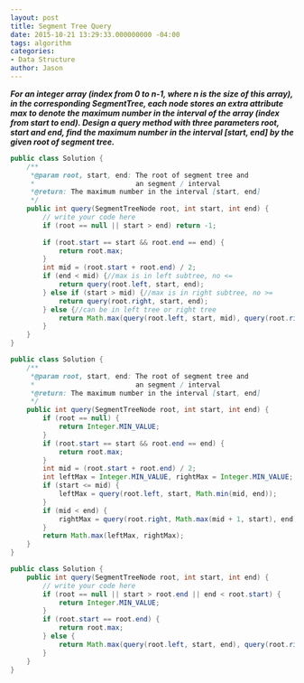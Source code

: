 ```yaml
---
layout: post
title: Segment Tree Query
date: 2015-10-21 13:29:33.000000000 -04:00
tags: algorithm
categories:
- Data Structure
author: Jason
---
```

<p><strong><em>For an integer array (index from 0 to n-1, where n is the size of this array), in the corresponding SegmentTree, each node stores an extra attribute max to denote the maximum number in the interval of the array (index from start to end). Design a query method with three parameters root, start and end, find the maximum number in the interval [start, end] by the given root of segment tree.</em></strong></p>


``` java
public class Solution {
    /**
     *@param root, start, end: The root of segment tree and 
     *                         an segment / interval
     *@return: The maximum number in the interval [start, end]
     */
    public int query(SegmentTreeNode root, int start, int end) {
        // write your code here
        if (root == null || start > end) return -1;
        
        if (root.start == start && root.end == end) {
            return root.max;
        } 
        int mid = (root.start + root.end) / 2;
        if (end < mid) {//max is in left subtree, no <=
            return query(root.left, start, end);
        } else if (start > mid) {//max is in right subtree, no >=
            return query(root.right, start, end);
        } else {//can be in left tree or right tree
            return Math.max(query(root.left, start, mid), query(root.right, mid + 1,  end));
        }
    }
}
```
``` java
public class Solution {
    /**
     *@param root, start, end: The root of segment tree and 
     *                         an segment / interval
     *@return: The maximum number in the interval [start, end]
     */
    public int query(SegmentTreeNode root, int start, int end) {
        if (root == null) {
            return Integer.MIN_VALUE;
        }
        if (root.start == start && root.end == end) {
            return root.max;
        }
        int mid = (root.start + root.end) / 2;
        int leftMax = Integer.MIN_VALUE, rightMax = Integer.MIN_VALUE;
        if (start <= mid) {
            leftMax = query(root.left, start, Math.min(mid, end));
        }
        if (mid < end) {
            rightMax = query(root.right, Math.max(mid + 1, start), end);
        }
        return Math.max(leftMax, rightMax);
    }
}
```

``` java
public class Solution {
    public int query(SegmentTreeNode root, int start, int end) {
        // write your code here
        if (root == null || start > root.end || end < root.start) { 
            return Integer.MIN_VALUE;
        }
        if (root.start == root.end) {
            return root.max;
        } else {
            return Math.max(query(root.left, start, end), query(root.right, start, end));
        }
    }
}
```
